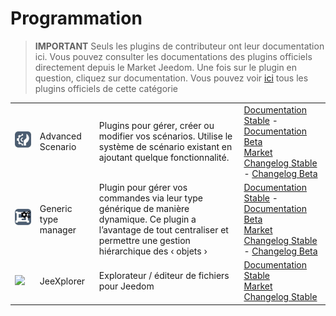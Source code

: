 
# Programmation


>**IMPORTANT**
>Seuls les plugins de contributeur ont leur documentation ici. Vous pouvez consulter les documentations des plugins officiels directement depuis le Market Jeedom. Une fois sur le plugin en question, cliquez sur documentation.
>Vous pouvez voir [ici](https://market.jeedom.com/index.php?v=d&p=market&type=plugin&categorie=programming) tous les plugins officiels de cette catégorie


| | | | |
|--- | --- | --- | ---|
|<img src="advancedScenario/advancedScenario_icon.png" class="pluginLogo" width="100" />|Advanced Scenario|Plugins pour gérer, créer ou modifier vos scénarios. Utilise le système de scénario existant en ajoutant quelque fonctionnalité.|[Documentation Stable](http://fobsoft.github.io/jeedom-plugins-documentation/advancedScenario/fr_FR) - [Documentation Beta](http://fobsoft.github.io/jeedom-plugins-documentation/advancedScenario/fr_FR)<br/>[Market](https://market.jeedom.com/index.php?v=d&p=market_display&id=4281)<br/>[Changelog Stable](http://fobsoft.github.io/jeedom-plugins-documentation/advancedScenario/fr_FR/changelog) - [Changelog Beta](http://fobsoft.github.io/jeedom-plugins-documentation/advancedScenario/fr_FR/changelog)|
|<img src="genericTypeManager/genericTypeManager_icon.png" class="pluginLogo" width="100" />|Generic type manager|Plugin pour gérer vos commandes via leur type générique de manière dynamique. Ce plugin a l’avantage de tout centraliser et permettre une gestion hiérarchique des ‹ objets ›|[Documentation Stable](http://fobsoft.github.io/jeedom-plugins-documentation/genericTypeManager/fr_FR) - [Documentation Beta](http://fobsoft.github.io/jeedom-plugins-documentation/genericTypeManager/fr_FR)<br/>[Market](https://market.jeedom.com/index.php?v=d&p=market_display&id=4235)<br/>[Changelog Stable](http://fobsoft.github.io/jeedom-plugins-documentation/genericTypeManager/fr_FR/changelog) - [Changelog Beta](http://fobsoft.github.io/jeedom-plugins-documentation/genericTypeManager/fr_FR/changelog)|
|<img src="jeexplorer/jeexplorer_icon.png" class="pluginLogo" width="100" />|JeeXplorer|Explorateur / éditeur de fichiers pour Jeedom|[Documentation Stable](https://kiboost.github.io/jeedom_docs/plugins/jeexplorer/fr_FR/)<br/>[Market](https://market.jeedom.com/index.php?v=d&p=market_display&id=3690)<br/>[Changelog Stable](https://kiboost.github.io/jeedom_docs/plugins/jeexplorer/fr_FR/changelog.html)|

